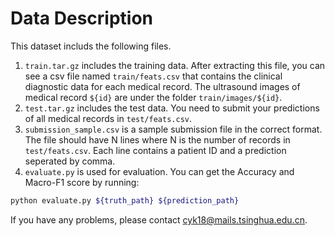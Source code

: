 # Data Description

This dataset includs the following files.

1. `train.tar.gz` includes the training data. After extracting this file, you can see a csv file named `train/feats.csv` that contains the clinical diagnostic data for each medical record. The ultrasound images of medical record `${id}` are under the folder `train/images/${id}`.
2. `test.tar.gz` includes the test data. You need to submit your predictions of all medical records in `test/feats.csv`.
3. `submission_sample.csv` is a sample submission file in the correct format. The file should have N lines where N is the number of records in `test/feats.csv`. Each line contains a patient ID and a prediction seperated by comma.
4. `evaluate.py` is used for evaluation. You can get the Accuracy and Macro-F1 score by running:

```bash
python evaluate.py ${truth_path} ${prediction_path}
```

If you have any problems, please contact cyk18@mails.tsinghua.edu.cn.